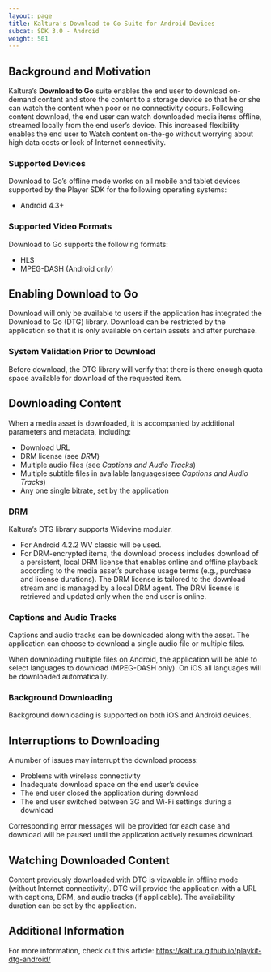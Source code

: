 ```yaml
---
layout: page
title: Kaltura's Download to Go Suite for Android Devices
subcat: SDK 3.0 - Android
weight: 501
---
```


## Background and Motivation  

Kaltura’s **Download to Go** suite enables the end user to download on-demand content and store the content to a storage device so that he or she can watch the content when poor or no connectivity occurs. Following content download, the end user can watch downloaded media items offline, streamed locally from the end user’s device. This increased flexibility enables the end user to Watch content on-the-go without worrying about high data costs or lock of Internet connectivity.

### Supported Devices  

Download to Go’s offline mode works on all mobile and tablet devices supported by the Player SDK for the following operating systems:

* Android 4.3+

### Supported Video Formats  

Download to Go supports the following formats:

* HLS
* MPEG-DASH (Android only)

## Enabling Download to Go  

Download will only be available to users if the application has integrated the Download to Go (DTG) library. Download can be restricted by the application so that it is only available on certain assets and after purchase.

### System Validation Prior to Download  

Before download, the DTG library will verify that there is there enough quota space available for download of the requested item.

## Downloading Content  

When a media asset is downloaded, it is accompanied by additional parameters and metadata, including:

* Download URL
* DRM license (see *DRM*)
* Multiple audio files (see *Captions and Audio Tracks*) 
* Multiple subtitle files in available languages(see *Captions and Audio Tracks*) 
* Any one single bitrate, set by the application

### DRM  

Kaltura’s DTG library supports Widevine modular. 

* For Android 4.2.2 WV classic will be used.
* For DRM-encrypted items, the download process includes download of a persistent, local DRM license that enables online and offline playback according to the media asset’s purchase usage terms (e.g., purchase and license durations). The DRM license is tailored to the download stream and is managed by a local DRM agent. The DRM license is retrieved and updated only when the end user is online.

### Captions and Audio Tracks  

Captions and audio tracks can be downloaded along with the asset. The application can choose to download a single audio file or multiple files.

When downloading multiple files on Android, the application will be able to select languages to download (MPEG-DASH only). On iOS all languages will be downloaded automatically.

### Background Downloading  

Background downloading is supported on both iOS and Android devices.

## Interruptions to Downloading  

A number of issues may interrupt the download process: 
* Problems with wireless connectivity  
* Inadequate download space on the end user’s device 
* The end user closed the application during download 
* The end user switched between 3G and Wi-Fi settings during a download 

Corresponding error messages will be provided for each case and download will be paused until the application actively resumes download.

## Watching Downloaded Content  

Content previously downloaded with DTG is viewable in offline mode (without Internet connectivity). DTG will provide the application with a URL with captions, DRM, and audio tracks (if applicable).
The availability duration can be set by the application.

## Additional Information  

For more information, check out this article: https://kaltura.github.io/playkit-dtg-android/ 
